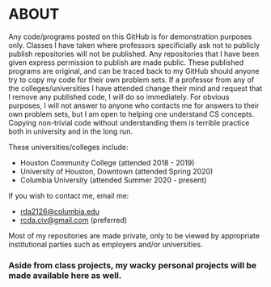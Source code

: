 # ABOUT
Any code/programs posted on this GitHub is for demonstration purposes only. Classes I have taken where professors specificially ask not to publicly publish repositories will not be published. Any repositories that I have been given express permission to publish are made public. These published programs are original, and can be traced back to my GitHub should anyone try to copy my code for their own problem sets. If a professor from any of the colleges/universities I have attended change their mind and request that I remove any published code, I will do so immediately. For obvious purposes, I will not answer to anyone who contacts me for answers to their own problem sets, but I am open to helping one understand CS concepts. Copying non-trivial code without understanding them is terrible practice both in university and in the long run.

These universities/colleges include:
  - Houston Community College       (attended 2018 - 2019)
  - University of Houston, Downtown (attended Spring 2020)
  - Columbia University             (attended Summer 2020 - present)

If you wish to contact me, email me:
  - rda2126@columbia.edu
  - rcda.civ@gmail.com (preferred)

Most of my repositories are made private, only to be viewed by appropriate institutional parties such as employers and/or universities.  

### Aside from class projects, my wacky personal projects will be made available here as well.
